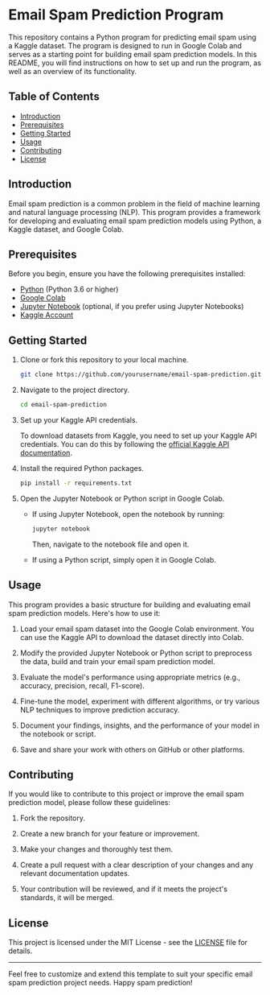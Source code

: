 # Email Spam Prediction Program

This repository contains a Python program for predicting email spam using a Kaggle dataset. The program is designed to run in Google Colab and serves as a starting point for building email spam prediction models. In this README, you will find instructions on how to set up and run the program, as well as an overview of its functionality.

## Table of Contents
- [Introduction](#introduction)
- [Prerequisites](#prerequisites)
- [Getting Started](#getting-started)
- [Usage](#usage)
- [Contributing](#contributing)
- [License](#license)

## Introduction

Email spam prediction is a common problem in the field of machine learning and natural language processing (NLP). This program provides a framework for developing and evaluating email spam prediction models using Python, a Kaggle dataset, and Google Colab.

## Prerequisites

Before you begin, ensure you have the following prerequisites installed:

- [Python](https://www.python.org/downloads/) (Python 3.6 or higher)
- [Google Colab](https://colab.research.google.com/)
- [Jupyter Notebook](https://jupyter.org/install) (optional, if you prefer using Jupyter Notebooks)
- [Kaggle Account](https://www.kaggle.com/account/login)

## Getting Started

1. Clone or fork this repository to your local machine.

   ```bash
   git clone https://github.com/yourusername/email-spam-prediction.git
   ```

2. Navigate to the project directory.

   ```bash
   cd email-spam-prediction
   ```

3. Set up your Kaggle API credentials.

   To download datasets from Kaggle, you need to set up your Kaggle API credentials. You can do this by following the [official Kaggle API documentation](https://github.com/Kaggle/kaggle-api#api-credentials).

4. Install the required Python packages.

   ```bash
   pip install -r requirements.txt
   ```

5. Open the Jupyter Notebook or Python script in Google Colab.

   - If using Jupyter Notebook, open the notebook by running:

     ```bash
     jupyter notebook
     ```

     Then, navigate to the notebook file and open it.

   - If using a Python script, simply open it in Google Colab.

## Usage

This program provides a basic structure for building and evaluating email spam prediction models. Here's how to use it:

1. Load your email spam dataset into the Google Colab environment. You can use the Kaggle API to download the dataset directly into Colab.

2. Modify the provided Jupyter Notebook or Python script to preprocess the data, build and train your email spam prediction model.

3. Evaluate the model's performance using appropriate metrics (e.g., accuracy, precision, recall, F1-score).

4. Fine-tune the model, experiment with different algorithms, or try various NLP techniques to improve prediction accuracy.

5. Document your findings, insights, and the performance of your model in the notebook or script.

6. Save and share your work with others on GitHub or other platforms.

## Contributing

If you would like to contribute to this project or improve the email spam prediction model, please follow these guidelines:

1. Fork the repository.

2. Create a new branch for your feature or improvement.

3. Make your changes and thoroughly test them.

4. Create a pull request with a clear description of your changes and any relevant documentation updates.

5. Your contribution will be reviewed, and if it meets the project's standards, it will be merged.

## License

This project is licensed under the MIT License - see the [LICENSE](LICENSE) file for details.

---

Feel free to customize and extend this template to suit your specific email spam prediction project needs. Happy spam prediction!
